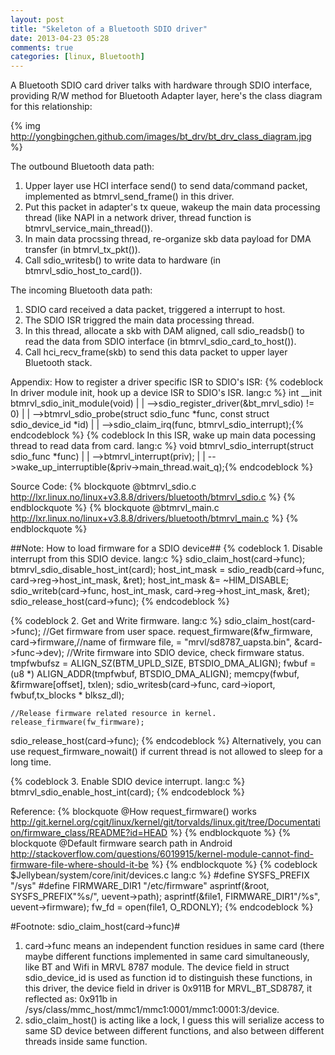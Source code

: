 ```yaml
---
layout: post
title: "Skeleton of a Bluetooth SDIO driver"
date: 2013-04-23 05:28
comments: true
categories: [linux, Bluetooth] 
---
```


A Bluetooth SDIO card driver talks with hardware through SDIO interface, providing R/W method for Bluetooth Adapter layer, here's the class diagram for this relationship:

{% img http://yongbingchen.github.com/images/bt_drv/bt_drv_class_diagram.jpg  %}

The outbound Bluetooth data path:

1. Upper layer use HCI interface send() to send data/command packet, implemented as btmrvl_send_frame() in this driver.
2. Put this packet in adapter's tx queue, wakeup the main data processing thread (like NAPI in a network driver, thread function is btmrvl_service_main_thread()).
3. In main data procssing thread, re-organize skb data payload for DMA transfer (in btmrvl_tx_pkt()).
4. Call sdio_writesb() to write data to hardware (in btmrvl_sdio_host_to_card()).

The incoming Bluetooth data path:

1. SDIO card received a data packet, triggered a interrupt to host.
2. The SDIO ISR triggred the main data processing thread.
3. In this thread, allocate a skb with DAM aligned, call sdio_readsb() to read the data from SDIO interface (in btmrvl_sdio_card_to_host()).
4. Call hci_recv_frame(skb) to send this data packet to upper layer Bluetooth stack.

Appendix: How to register a driver specific ISR to SDIO's ISR:
{% codeblock In driver module init, hook up a device ISR to SDIO's ISR. lang:c %}
    int __init btmrvl_sdio_init_module(void)
    |
    |
    -->sdio_register_driver(&bt_mrvl_sdio) != 0) 
    	|
    	|
    	-->btmrvl_sdio_probe(struct sdio_func *func, const struct sdio_device_id *id)
    		|
    		|
    		-->sdio_claim_irq(func, btmrvl_sdio_interrupt);{% endcodeblock %}
{% codeblock In this ISR, wake up main data pocessing thread to read data from card. lang:c %}
    void btmrvl_sdio_interrupt(struct sdio_func *func)
    |
    |
    -->btmrvl_interrupt(priv);
    	|
    	|
    	-->wake_up_interruptible(&priv->main_thread.wait_q);{% endcodeblock %}

Source Code:
{% blockquote @btmrvl_sdio.c http://lxr.linux.no/linux+v3.8.8/drivers/bluetooth/btmrvl_sdio.c %}
{% endblockquote %}
{% blockquote @btmrvl_main.c http://lxr.linux.no/linux+v3.8.8/drivers/bluetooth/btmrvl_main.c %}
{% endblockquote %}

##Note: How to load firmware for a SDIO device##
{% codeblock 1. Disable interrupt from this SDIO device. lang:c %}
sdio_claim_host(card->func);
btmrvl_sdio_disable_host_int(card);
	host_int_mask = sdio_readb(card->func, card->reg->host_int_mask, &ret);
	host_int_mask &= ~HIM_DISABLE;
	sdio_writeb(card->func, host_int_mask, card->reg->host_int_mask, &ret);
sdio_release_host(card->func);
{% endcodeblock %}

{% codeblock 2. Get and Write firmware. lang:c %}
sdio_claim_host(card->func);
	//Get firmware from user space.
	request_firmware(&fw_firmware, card->firmware,//name of firmware file, = "mrvl/sd8787_uapsta.bin",
			&card->func->dev);
	//Write firmware into SDIO device, check firmware status.
	tmpfwbufsz = ALIGN_SZ(BTM_UPLD_SIZE, BTSDIO_DMA_ALIGN);
	fwbuf = (u8 *) ALIGN_ADDR(tmpfwbuf, BTSDIO_DMA_ALIGN);
	memcpy(fwbuf, &firmware[offset], txlen);
	sdio_writesb(card->func, card->ioport, fwbuf,tx_blocks * blksz_dl);
	
	//Release firmware related resource in kernel.
	release_firmware(fw_firmware);
sdio_release_host(card->func);
{% endcodeblock %}
Alternatively, you can use request_firmware_nowait() if current thread is not allowed to sleep for a long time.


{% codeblock 3. Enable SDIO device interrupt. lang:c %}
btmrvl_sdio_enable_host_int(card);
{% endcodeblock %}


Reference:
{% blockquote @How request_firmware() works http://git.kernel.org/cgit/linux/kernel/git/torvalds/linux.git/tree/Documentation/firmware_class/README?id=HEAD %}
{% endblockquote %}
{% blockquote @Default firmware search path in Android http://stackoverflow.com/questions/6019915/kernel-module-cannot-find-firmware-file-where-should-it-be %}
{% endblockquote %}
{% codeblock $Jellybean/system/core/init/devices.c lang:c %}
#define SYSFS_PREFIX    "/sys"
#define FIRMWARE_DIR1   "/etc/firmware"
asprintf(&root, SYSFS_PREFIX"%s/", uevent->path);
asprintf(&file1, FIRMWARE_DIR1"/%s", uevent->firmware);
fw_fd = open(file1, O_RDONLY);
{% endcodeblock %}

#Footnote: sdio_claim_host(card->func)#
1. card->func means an independent function residues in same card (there maybe different functions implemented in same card simultaneously, like BT and Wifi in MRVL 8787 module. The device field in struct sdio_device_id is used as function id to distinguish these functions, in this driver, the device field in driver is 0x911B for MRVL_BT_SD8787, it reflected as:
0x911b in /sys/class/mmc_host/mmc1/mmc1\:0001/mmc1\:0001\:3/device.
2. sdio_claim_host() is acting like a lock, I guess this will serialize access to same SD device between different functions, and also between different threads inside same function.
